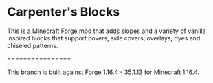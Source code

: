 Carpenter's Blocks
================

This is a Minecraft Forge mod that adds slopes and a variety of vanilla inspired blocks that support covers, side covers, overlays, dyes and chiseled patterns.

================

This branch is built against Forge 1.16.4 - 35.1.13 for Minecraft 1.16.4.
